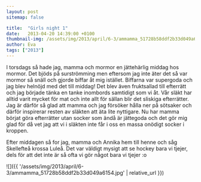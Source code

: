 ```yaml
---
layout: post
sitemap: false

title:  "Girls night 1"
date:   2013-04-20 14:39:00 +0100
thumbnail-img: /assets/img/2013/april/6-3/ammamma_51728b58ddf2b33d049a6154.jpg
author: Eva
tags: ["2013"]
---
```


I torsdags så hade jag, mamma och mormor en jättehärlig middag hos mormor. Det bjöds på surströmming men eftersom jag inte äter det så var mormor så snäll och gjorde biffar åt mig istället. Biffarna var supergoda och jag blev helnöjd med det till middag! Det blev även fruktsallad till efterrätt och jag började tänka en tanke inombords samtidigt som vi åt. Vår släkt har alltid varit mycket för mat och inte allt för sällan blir det sliskiga efterrätter. Jag är därför så glad att mamma och jag försöker hålla ner på sötsaker och därför inspirerar resten av släkten att äta lite nyttigare. Nu har mamma börjat göra efterrätter utan socker som ändå är jättegoda och det gör mig glad för då vet jag att vi i släkten inte får i oss en massa onödigt socker i kroppen. 

Efter middagen så for jag, mamma och Annika hem till henne och såg Skellefteå krossa Luleå. Det var väldigt mysigt att se hockey bara vi tjejer, dels för att det inte är så ofta vi gör något bara vi tjejer :o

![]({{ '/assets/img/2013/april/6-3/ammamma_51728b58ddf2b33d049a6154.jpg'  | relative_url }})

